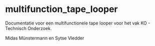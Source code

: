 # multifunction_tape_looper
Documentatie voor een multifunctionele tape looper voor het vak KO - Technisch Onderzoek.

Midas Münstermann en Sytse Vledder
